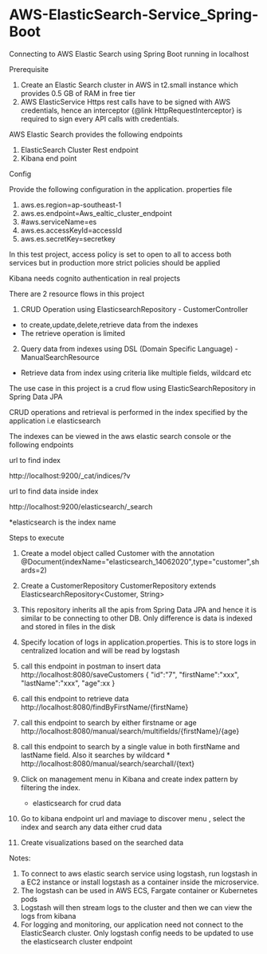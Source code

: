 # AWS-ElasticSearch-Service_Spring-Boot

Connecting to AWS Elastic Search using Spring Boot running in localhost

Prerequisite

1. Create an Elastic Search cluster in AWS in t2.small instance which provides 0.5 GB of RAM in free tier
2. AWS ElasticService Https rest calls have to be signed with AWS credentials, hence an interceptor {@link HttpRequestInterceptor} is required to sign every API calls with credentials. 

AWS Elastic Search provides the following endpoints

1. ElasticSearch Cluster Rest endpoint
2. Kibana end point

Config

Provide the following configuration in the application. properties file

1. aws.es.region=ap-southeast-1
2. aws.es.endpoint=Aws_ealtic_cluster_endpoint
3. #aws.serviceName=es
4. aws.es.accessKeyId=accessId
5. aws.es.secretKey=secretkey


In this test project, access policy is set to open to all to access both services but in production more strict policies should be applied

Kibana needs cognito authentication in real projects

There are 2 resource flows in this project

1. CRUD Operation using ElasticsearchRepository - CustomerController
  
  - to create,update,delete,retrieve data from the indexes
  - The retrieve operation is limited
  
2. Query data from indexes using DSL (Domain Specific Language) - ManualSearchResource
  - Retrieve data from index using criteria like multiple fields, wildcard etc
  
The use case in this project is a crud flow using ElasticSearchRepository in Spring Data JPA 

CRUD operations and retrieval is performed in the index specified by the application i.e elasticsearch

The indexes can be viewed in the aws elastic search console or the following endpoints

url to find index

http://localhost:9200/_cat/indices/?v

url to find data inside index

http://localhost:9200/elasticsearch/_search

*elasticsearch is the index name


Steps to execute

1. Create a model object called Customer with the annotation 
   @Document(indexName="elasticsearch_14062020",type="customer",shards=2)
2. Create a CustomerRepository
   CustomerRepository extends ElasticsearchRepository<Customer, String>
3. This repository inherits all the apis from Spring Data JPA and hence it is similar to be connecting to other DB. Only difference is 
   data is indexed and stored in files in the disk
4. Specify location of logs in application.properties. This is to store logs in centralized location and will be read by logstash
5. call this endpoint in postman to insert data http://localhost:8080/saveCustomers
   {
    "id":"7",
    "firstName":"xxx",
    "lastName":"xxx",
    "age":xx
	}
6. call this endpoint to retrieve data http://localhost:8080/findByFirstName/{firstName}
7. call this endpoint to search by either firstname or age http://localhost:8080/manual/search/multifields/{firstName}/{age}
8. call this endpoint to search by a single value in both firstName and lastName field. Also it searches by wildcard *          http://localhost:8080/manual/search/searchall/{text}
9. Click on management menu in Kibana and create index pattern by filtering the index. 
    - elasticsearch for crud data
    
10. Go to kibana endpoint url and maviage to discover menu , select the index and search any data either crud data
11. Create visualizations based on the searched data


Notes:

1. To connect to aws elastic search service using logstash, run logstash in a EC2 instance or install logstash as a container inside the microservice.
2. The logstash can be used in AWS ECS, Fargate container or Kubernetes pods
3. Logstash will then stream logs to the cluster and then we can view the logs from kibana
4. For logging and monitoring, our application need not connect to the ElasticSearch cluster. Only logstash config needs to be updated to use the elasticsearch cluster endpoint

 

